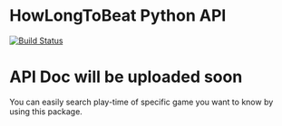 # HowLongToBeat Python API
[![Build Status](https://travis-ci.com/JaeguKim/HowLongToBeat-Python-API.svg?branch=master)](https://travis-ci.com/JaeguKim/HowLongToBeat-Python-API)
# API Doc will be uploaded soon
You can easily search play-time of specific game you want to know by using this package.   